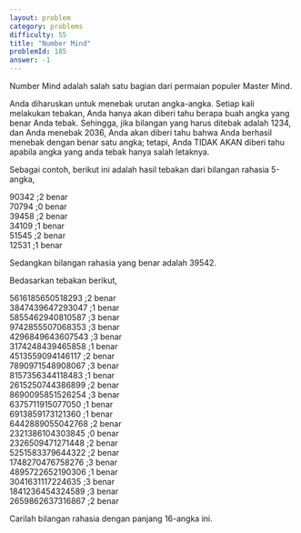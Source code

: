```yaml
---
layout: problem
category: problems
difficulty: 55
title: "Number Mind"
problemId: 185
answer: -1
---
```

Number Mind adalah salah satu bagian dari permaian populer Master Mind.

Anda diharuskan untuk menebak urutan angka-angka. Setiap kali melakukan tebakan, Anda hanya akan diberi tahu berapa buah angka yang benar Anda tebak. Sehingga, jika bilangan yang harus ditebak adalah 1234, dan Anda menebak 2036, Anda akan diberi tahu bahwa Anda berhasil menebak dengan benar satu angka; tetapi, Anda TIDAK AKAN diberi tahu apabila angka yang anda tebak hanya salah letaknya.

Sebagai contoh, berikut ini adalah hasil tebakan dari bilangan rahasia 5-angka,

90342 ;2 benar  
 70794 ;0 benar  
 39458 ;2 benar  
 34109 ;1 benar  
 51545 ;2 benar  
 12531 ;1 benar

Sedangkan bilangan rahasia yang benar adalah 39542.

Bedasarkan tebakan berikut,

5616185650518293 ;2 benar  
 3847439647293047 ;1 benar  
 5855462940810587 ;3 benar  
 9742855507068353 ;3 benar  
 4296849643607543 ;3 benar  
 3174248439465858 ;1 benar  
 4513559094146117 ;2 benar  
 7890971548908067 ;3 benar  
 8157356344118483 ;1 benar  
 2615250744386899 ;2 benar  
 8690095851526254 ;3 benar  
 6375711915077050 ;1 benar  
 6913859173121360 ;1 benar  
 6442889055042768 ;2 benar  
 2321386104303845 ;0 benar  
 2326509471271448 ;2 benar  
 5251583379644322 ;2 benar  
 1748270476758276 ;3 benar  
 4895722652190306 ;1 benar  
 3041631117224635 ;3 benar  
 1841236454324589 ;3 benar  
 2659862637316867 ;2 benar

Carilah bilangan rahasia dengan panjang 16-angka ini.
